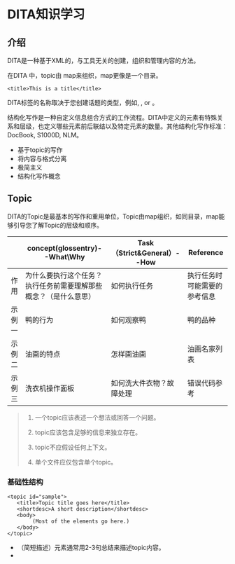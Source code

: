 # DITA知识学习

## 介绍

DITA是一种基于XML的，与工具无关的创建，组织和管理内容的方法。

在DITA 中，topic由 map来组织，map更像是一个目录。

``` 
<title>This is a title</title>
```

DITA标签的名称取决于您创建话题的类型，例如<concept>, <task>, or <reference>。

结构化写作是一种自定义信息组合方式的工作流程。DITA中定义的元素有特殊关系和层级，也定义哪些元素前后联结以及特定元素的数量。其他结构化写作标准：DocBook, S1000D, NLM。


- 基于topic的写作
- 将内容与格式分离
- 极简主义
- 结构化写作概念



## Topic

DITA的Topic是最基本的写作和重用单位，Topic由map组织，如同目录，map能够引导您了解Topic的层级和顺序。

|        | concept(glossentry)--What\Why                                | Task（Strict&General）--How | Reference                    |
| ------ | ------------------------------------------------------------ | --------------------------- | ---------------------------- |
| 作用   | 为什么要执行这个任务？执行任务前需要理解那些概念？（是什么意思） | 如何执行任务                | 执行任务时可能需要的参考信息 |
| 示例一 | 鸭的行为                                                     | 如何观察鸭                  | 鸭的品种                     |
| 示例二 | 油画的特点                                                   | 怎样画油画                  | 油画名家列表                 |
| 示例三 | 洗衣机操作面板                                               | 如何洗大件衣物？故障处理    | 错误代码参考                 |

> 1. 一个topic应该表述一个想法或回答一个问题。 
>
> 2. topic应该包含足够的信息来独立存在。 
>
> 3. topic不应假设任何上下文。 
>
> 4. 单个文件应仅包含单个topic。

### 基础性结构

```
<topic id="sample">
   <title>Topic title goes here</title>
   <shortdesc>A short description</shortdesc>
   <body>
        (Most of the elements go here.)
   </body>
</topic>
```

- <shortdesc>（简短描述）元素通常用2-3句总结来描述topic内容。
- <title>是topic中唯一必需的元素。
- <body>包含topic的大部分信息。在特定topic类型中，body元素具有相关名称，例如对于概念的<conbody>和对于任务的<taskbody>。

### 常见元素

- <conbody> (Concept Topic的正文)
- <p> (一个段落)
- < ul> (一个无序列表或者项目符号列表)
- < ol> (一个有序列表或者编号列表)
- < li> (内嵌于<ul> 或<ol>里的一个列表项)
- < fig>(图片，包含一个可选标题)
- < image> (Figure里的图片或文本行间的图片)
- < section>  (Topic的一部分，带有可选标题)

### Task Topic

Task Topic回答“怎么做？”的问题，它包括完成过程的分步说明。DITA还允许包括步骤结果、图形、注释和一级子步骤。

- 严格任务：要求所有元素以特定顺序出现，适用于需要分步说明的项目。
- 一般任务：在元素排列的顺序上更为灵活，对过程概述很有用。

#### Strict Task 常见元素

- <taskbody> （Task的正文）

- <step>（步骤列序）

  - <cmd>（用户采取的动作，是step必需元素）

  - <info>（关于步骤的附加信息）

  - <stepresult>（执行操作后会发生什么）

  - <stepxmp>（举例说明如何做这个步骤）
- <example>（举例说明如何做整个Task）

### Reference Topic

Reference类型的Topic回答“是什么？”的问题。Reference类型的Topic通常包含描述性事实，例如命令或API函数调用的语法，以表格的形式列出设备的操作特性和容限范围，或识别软件屏幕上的信息项。

#### Reference Topic 常见元素

- <refbody>（Reference正文）
- < section>（Reference的一部分，带有可选标题）
- < table> （表格）
- <fig>(图片，包含一个可选标题)
- <properties>（属性列表）
- <refsyn>（语法图）

### Glossary Entry Topic

Glossary Entry类型的Topic回答“这个单词或短语是什么意思？”的问题。Glossary Topic通常包含一个术语，以及一个或多个定义。

#### Glossary Topic 常见元素

- <glossentry>（glossary entry topic类型）
- <glossterm>（单词或词组）
- <glossdef>（词汇表术语定义）

### 专门化

- 创建新元素，使其含有特定的顺序和特定的信息
- 创建新属性，使其来识别特定信息
- 创建与作者更加有关联的元素名称



## 元数据

*元数据* 提供有关信息的信息。例如，文字处理应用程序通常具有文档属性，它告诉你创建文件的人员和上次修改的日期。文档属性中的作者和修改日期不显示为文本信息。文档属性是关于文档本身的元数据。

带有ID属性的Topic示例

```
<Topic id="xyz">
	<Titlr>Title here</Title>
<body>
	...
	</body>元素
</Topic>
```

一般规则而言，读者不会看到元数据；他们会在搜索内容时过滤出元数据信息或用到元数据。

元数据可以分配在DITA内容中几个不同的位置：

- 在topic层面：DITA提供了一个<prolog>元素，其中存储整个topic的元数据
- 在元素层面：通常使用元素中的属性来指定元数据。
- 在map文件层面（map文件允许你集合多个topic以创建文档，帮助系统等；稍后的模块将更详细地解释map文件：以在引用topic的<topicref>元素中指定元数据。

```
<topic id="xyz">
  <title>Metadata example</title>
  <prolog>
    <author>Sarah O’Keefe, Scriptorium</author>
    <critdates>
      <created date="2015-05-01"/>
    </critdates>
  </prolog>
  <body>
    <p>Body content goes here</p>
  </body>
</topic>
```

## 创建DITA内容

DITA文件是XML，XML是纯文本。因此，可以在任何文本编辑器里创建一个XML文件。

- 一个基本的DITA Topic需要
- 一个XML声明
- 一个DOCTYPE 声明
- 一个topic
- 一个topic id属性
- 一个标题

```
<?xml version="1.0" encoding="UTF-8"?>
<!DOCTYPE topic PUBLIC "-//OASIS//DTD DITA Topic//EN" "topic.dtd">
<topic id="myfirsttopic">
  <title>Hello world</title>
</topic>
```

以上是一个最小有效的Topic.

```
?xml version="1.0" encoding="UTF-8"?>
<!DOCTYPE topic PUBLIC "-//OASIS//DTD DITA Topic//EN" "topic.dtd">
<topic id="myfirsttopic">
  <title>Hello world</title>
<body>
  <p>Here is a paragraph</p>
  <ul>
    <li>bulleted lists are nice</li>
    <li>especially if you have at least two items</li>
  </ul>
  <note>And don't forget the notes.</note>
</body>
</topic>
```

以上是含有主题内容的Topic。

### 用Oxygen Author创建一个Topic

### 注意、小心与警告

< note>元素用来创建注意、小心、警告和其他警告事项。

DITA为type属性定义了一些值：

- note（默认）
- attention
- danger
- caution
- important
- tip

``` 
<note type="warning">
不要给鸭子喂面包。面包不是一种健康的天然食品。 
最好喂它们葡萄和玉米碎粒。
</note>
```



### 符号和编号列表

DITA中使用的最常用列表是无序（“符号”）列表（<ul>）和有序（“编号”）列表（<ol>）。

有序和无序列表都包含一个或多个列表项元素（<li>）。这些示例中所显示的<li>元素非常简单。但是，<li>元素可以包含文本数据和最常见的块元素以及内联元素。

DITA还定义了一个简单列表元素（<sl>），一种每个列表项中只包含几个词的列表。简单列表中的列表项使用<sli>元素。

### 块元素和内联元素

*块元素* 是一个段落级的元素，比如<p>标记（段落），<li>（列表项）, 或者<codeblock>（软件代码）。一般来说，块元素在页面上与其前后的信息中垂直分离。因此，如果在一行中有两个<p>标记，则在呈现信息时，它们以换行符分隔。注意，在XML中输入任何换行符都是无效的。

```
<p>This is a paragraph. </p><p>A second paragraph. </p>
```

*内联元素* 是一个在段落中提供标记的元素，比如<tm>（商标），<i>（斜体）, <xref>（交叉引用）, 或者 <term> （术语）。默认情况下，内联元素不会导致内容换行。

```
<p>An inline element <i>does not</i> result in line breaks. </p>
<p>The line breaks in the XML are
   <i>irrelevant</i>
to the output formatting.</p>
```

其他内联元素，例如以不同方式处理的<fn>（脚注）和<indexterm>（索引条目）。例如，处理<indexterm>条目以创建书籍后页的索引。<indexterm>的文本内容通常不会出现在内联元素出现的位置。

## 表格

DITA包含两种类型的表格：

- 简单表格

  <simpletable>元素支持基础表格的呈现形式，可定制性不强。

- 表格

  <table>元素支持复杂的表格类型，可以跨行跨列，能根据属性的设定精确地呈现。

另外还有两个非常独特的表格类型（基于<simpletable>元素）：

- <Properties>，用在Reference Topic中，用于定义属性列表。
- <Choicetable>，用在Task Topic中，用于显示各种选择之间的差异。

### 简单表元素

| 元素      | 描述         | number                                                       |
| --------- | ------------ | ------------------------------------------------------------ |
| <sthead>  | 标题行       | 最多只能有一个标题行。                                       |
| <strow>   | 正文行       | 必须至少有一个正文行，但该表可以包含许多行。                 |
| <stentry> | 一个简单表项 | 每行可以包含一个或多个<stentry>元素，但是每行（包括标题行）应当包括相同数量的<stentry>元素 |

### CALS 表（< table >）

| 元素      | 描述                                                       | number                                            |
| --------- | ---------------------------------------------------------- | ------------------------------------------------- |
| <title>   | 包含表的标题                                               | 零或一。                                          |
| <tgroup>  | 包含列参数，标题行和正文行                                 | 每个表必须至少包含一个<tgroup>元素。              |
| <colspec> | 定义列的宽度和标识信息                                     | 表格中每列应该有一个<colspec>元素。               |
| <thead>   | 包含表标题行                                               | <tgroup>最多可以包含一个<thead>元素。             |
| <tbody>   | 包含表正文行                                               | 一个<tgroup>有且只含有一个<tbody>元素。           |
| <row>     | 包含表中的一行                                             | <thead>或<tbody>元素可以包含任意数量的<row>元素。 |
| <entry>   | 包含表单元格的数据。可以包含文本数据或其他公共块和内联元素 | 一个<row>元素可以包含一个或多个<entry>元素。      |

### 最佳实践

- 在表格中，**总是将<entry>中的内容包裹在<p>标签内**，否则表格中的内容可能会变成意想不到的格式。
- 虽然DITA标准本身允许嵌套表格，但这并不是一个好主意。
- 在组织表格内容时，尽可能让表格包含更多行，而不是更多列。在输出内容时，**分页问题**可能会将多列展示成意想不到的样子。
- 在许多文字处理工具中，人们使用隐形表格来直观地呈现内容，比如缩进列表。在DITA里千万不能这么做，否则会导致意外的结果。
- 要**考虑表格里的内容被本地化后是否放得下**。如果可以的话，设计内容时，要考虑预留可增加到40％的文本扩展空间。
- DITA标准允许图形存在于单元格里。但是，在大多数情况下，最好将这些图形**限制为单元格中的小图标**。
- 创建表格时要**考虑到输出样式**。在小屏幕上呈现表格，不同设备所呈现出的表格差异很大（并且难以阅读），例如移动设备。
- 在某些情况下，您可能需要**考虑使用其他元素**，例如定义列表，可以作为表或词汇表样式列出，具体取决于目标输出。

## 创建Topic之间的关联

有多种不同的方式可以用来创建主题topic之间的关联：

- Map文件
- Conref
- 交叉引用
- 相关链接
- 关系表

### Map文件

Map文件用于根据输出的需要来组织内容结构。它们就像一个目录：在各种topic之间创建序列和层次结构。通常来讲，不要将所有可用的topic添加到map文件中——只用添加需要交付输出的topic。

Map文件主要由以下组件组成：

- topicref元素，提供特定主题的链接。
- mapref元素，提供另一个map的链接。

举例：

```
<map>
 <title>我的第一个map文件</title>
 <topicref href="ducks.dita">
   <topicref href="range.dita"/>
   <topicref href="size.dita"/>
   <topicref href="nests.dita"/>
  </topicref>
</map>
```

第一个topicref（ducks）包含了其他三个文件。Range.dita，size.dita和nests.dita 三个topic都从属于ducks.dita主题。

引用map的话，要用mapref来引用，而不是用topicref来引用。如果你想使用鸭子map内容作为另一个map的组件，你可以将它插入父map，如下所示：

```
<topicref href="fish.dita">
<topicref href="shorebirds.dita">
<mapref href="ducks.ditamap" format="ditamap"/>
```

### 转换map文件格式

大多数内容不使用DITA文件交付。取而代之，是将样式表应用于DITA文件以创建HTML，PDF或其他格式。这个过程称之为 转换。

DITA Open Toolkit是一个样式表集合，主要是用可扩展样式语言（XSL）编写的，为了更好的输出提供基础。用未修改的DITA Open Toolkit转换出来的默认结果显然是没有吸引力的。通常都会进行优化，以用于生产环境的内容转换和输出。

可以使用同一map文件进行转换获得两种不同的输出：一个是PDF文件，另一个是在线帮助系统。

### 交叉引用

交叉引用让你可以创建各种链接：从文本到文本中的其他位置，从文本到图形，从文本到表格，或从文本到网站

所有交叉引用使用<xref>元素。href属性指定交叉引用的目标。

还可以使用<xref>元素链接到DITA主题之外的资源。对于外部引用，需要设定一个值为external的scope属性和format属性，如下所示：

```
<xref href="http://www.learningdita.cn" scope="external" format="html"/>
```

在topic末尾，你可以插入相关链接元素（related-links）。使用关联链来接指向读者可能需要获取的额外信息。

相关链接包含一个链接和链接文本。请参见以下示例：

```
<topic id="sample">
    <title>Sample title</title>
    <body>
    ...
    </body>
    <related-links>
        <link href="http://www.example.com" format="html" scope="external">
            <linktext>Sample link</linktext>
        </link>
    </related-links>
</topic>
```

在link元素中，要指定目标（使用href属性）、格式和范围。对于网页链接和当前map文件之外的任何其他链接，必须指定范围scope =”external”。

注： 在map文件里，要避免直接用链接来关联不同的topic。它们受到与内联交叉引用相同的限制——链接可能会被断开。请改用关系表

### 关系表

关系表或reltable用来描述非顺序或非层次化的topic关系。Reltable是map文件的一部分，它可以出现在map中的任何位置，但一般是在主map的末尾添加reltable时用到。关系表的每一行包含链接到相关主题的topicref元素。

Reltable对关系的解析通常是 *不会* 显示在写作主题里的。

### 通过conref重复使用内容

在DITA中，可以通过conref重复使用内容。这些内容可能是警告信息（注意、小心和警告）或标准文本（例如公司地址）等。

如果你熟悉其它写作工具，可以把conref当作：

- Flare片段
- RoboHelp嵌入式主题
- FrameMaker文本插入和变量
- HTML服务器端引用

假设在名为location.dita的Topic中有以下注释：

```
<topic id="topicid">
    ...
    <note id="whatduckslike">鸭子更偏爱湖，而不是沙漠。</note>
    ...
</topic>
```

要在另一个主题中重复使用该注释，conref代码如下：

```
<note conref="location.dita#topicid/whatduckslike"/>
```

注： 目标元素必须与包含conref属性的元素具有相同的元素类型。
比如你只能从一个 <note>元素conref到另一个 <note>元素；你也可以从一个<li>元素conref到另一个<li>元素，等等。

